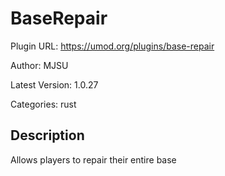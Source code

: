 # BaseRepair

Plugin URL: https://umod.org/plugins/base-repair

Author: MJSU

Latest Version: 1.0.27

Categories: rust

## Description

Allows players to repair their entire base
